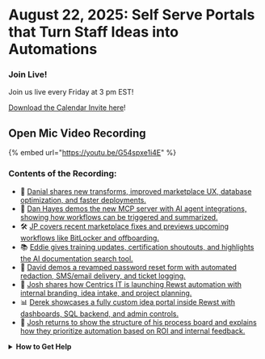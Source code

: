 # August 22, 2025: Self Serve Portals that Turn Staff Ideas into Automations

### **Join Live!**

Join us live every Friday at 3 pm EST!

&#x20;[Download the Calendar Invite here](https://engine.rewst.io/webhooks/custom/trigger/02eb02e2-1177-43d9-9e13-8547414979fc/c47fdd7f-4075-47a8-ba92-94e790e67c06?request_type=open_mic_link&)!

## Open Mic Video Recording

{% embed url="https://youtu.be/G54spxe1i4E" %}

### Contents of the Recording:

* 🚀 [Danial shares new transforms, improved marketplace UX, database optimization, and faster deployments.](https://www.youtube.com/watch?v=G54spxe1i4E\&t=194s)
* 🤖 [Dan Hayes demos the new MCP server with AI agent integrations, showing how workflows can be triggered and summarized.](https://www.youtube.com/watch?v=G54spxe1i4E\&t=621s)
* 🛠 [JP covers recent marketplace fixes and previews upcoming workflows like BitLocker and offboarding.](https://www.youtube.com/watch?v=G54spxe1i4E\&t=1269s)
* 📚 [Eddie gives training updates, certification shoutouts, and highlights the AI documentation search tool.](https://www.youtube.com/watch?v=G54spxe1i4E\&t=1369s)
* 🔁 [David demos a revamped password reset form with automated redaction, SMS/email delivery, and ticket logging.](https://www.youtube.com/watch?v=G54spxe1i4E\&t=1549s)
* 🧩 [Josh shares how Centrics IT is launching Rewst automation with internal branding, idea intake, and project planning.](https://www.youtube.com/watch?v=G54spxe1i4E\&t=2003s)
* 📊 [Derek showcases a fully custom idea portal inside Rewst with dashboards, SQL backend, and admin controls.](https://www.youtube.com/watch?v=G54spxe1i4E\&t=2460s)
* 🔁 [Josh returns to show the structure of his process board and explains how they prioritize automation based on ROI and internal feedback.](https://www.youtube.com/watch?v=G54spxe1i4E\&t=2944s)

<details>

<summary><strong>How to Get Help</strong></summary>

* 💬 Chat (Discord): [https://discord.gg/rewst​​ ](https://discord.gg/rewst%E2%80%8B%E2%80%8B)
  * Private #\{{ msp \}} channel
  * \#the-kewp
* 🎫 Submit Tickets to: the\_roc@rewst.io
* 📝 Feature Request + Integration Requests: [https://rewst.canny.io/](https://rewst.canny.io/)

**CLUCK UNIVERSITY – REWST TRAINING:**&#x20;

* 👨‍🏫 Live Instructor-Led Training: [https://calendly.com/cluck-u/](https://calendly.com/cluck-u/)
* 🏁 Rewst Foundations Training: [https://docs.rewst.help/cluck-university/rewst-foundations-10x](https://docs.rewst.help/cluck-university/rewst-foundations-10x)
* ▶️ On-demand Videos: [https://docs.rewst.help/cluck-university/rewst-foundations-10x](https://docs.rewst.help/cluck-university/rewst-foundations-10x)

**DOCS:**&#x20;

* 🥚 Rewst Docs: [https://docs.rewst.help ](https://docs.rewst.help)
* ⛩️ Jinja Docs: [https://jinja.palletsprojects.com/](https://jinja.palletsprojects.com/)

**KEY LINKS:**&#x20;

* 📝 Feature Request + Integration Requests: [https://rewst.canny.io/](https://rewst.canny.io/)

</details>
